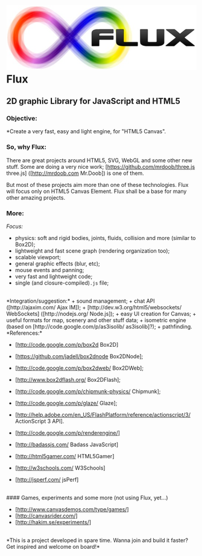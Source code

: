 ![](/visual/flux_logo.jpg) Flux 
==============================================================

## 2D graphic Library for JavaScript and HTML5



### Objective:
*Create a very fast, easy and light engine, for "HTML5 Canvas".
<br />
### So, why Flux:
There are great projects around HTML5, SVG, WebGL and some other new stuff. Some are doing a very nice work; [https://github.com/mrdoob/three.js three.js] ([http://mrdoob.com Mr.Doob]) is one of them.

But most of these projects aim more than one of these technologies. Flux will focus only on HTML5 Canvas Element. Flux shall be a base for many other amazing projects.
<br />
### More:

*Focus:*

+ physics: soft and rigid bodies, joints, fluids, collision and more (similar to Box2D);
+ lightweight and fast scene graph (rendering organization too);
+ scalable viewport; 
+ general graphic effects (blur, etc);
+ mouse events and panning;
+ very fast and lightweight code;
+ single (and closure-compiled)`.js` file;

<br />
*Integration/suggestion:*
+ sound management;
+ chat API ([http://ajaxim.com/ Ajax IM]);
+ [http://dev.w3.org/html5/websockets/ WebSockets] ([http://nodejs.org/ Node.js]);
+ easy UI creation for Canvas;
+ useful formats for map, scenery and other stuff data;
+ isometric engine (based on [http://code.google.com/p/as3isolib/ as3isolib]?);
+ pathfinding.

<br />
*References:*

+ [http://code.google.com/p/box2d Box2D]
+ [https://github.com/jadell/box2dnode Box2DNode];
+ [http://code.google.com/p/box2dweb/ Box2DWeb];
+ [http://www.box2dflash.org/ Box2DFlash];
+ [http://code.google.com/p/chipmunk-physics/ Chipmunk];
+ [http://code.google.com/p/glaze/ Glaze];
+ [http://help.adobe.com/en_US/FlashPlatform/reference/actionscript/3/ ActionScript 3 API].
+ [http://code.google.com/p/renderengine/]

+ [http://badassjs.com/ Badass JavaScript]
+ [http://html5gamer.com/ HTML5Gamer]
+ [http://w3schools.com/ W3Schools]
+ [http://jsperf.com/ jsPerf]

<br/>
#### Games, experiments and some more (not using Flux, yet...)

+ [http://www.canvasdemos.com/type/games/]
+ [http://canvasrider.com/]
+ [http://hakim.se/experiments/]

<br />
*This is a project developed in spare time. Wanna join and build it faster? Get inspired and welcome on board!*
